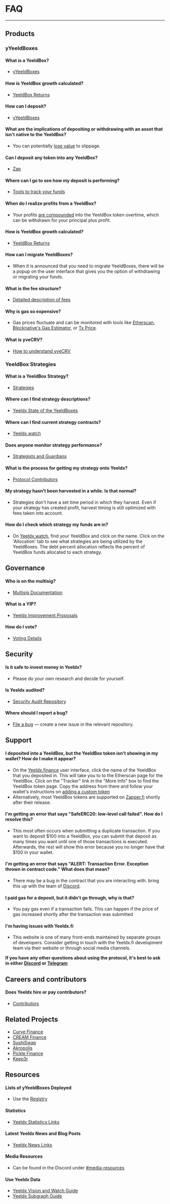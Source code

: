 # FAQ

---

## Products

### yYeeldBoxes

#### What is a YeeldBox?

- [yYeeldBoxes](https://docs.Yeeldx.finance/getting-started/products/yYeeldBoxes/overview#what-are-yYeeldBoxes)

#### How is YeeldBox growth calculated?

- [YeeldBox Returns](https://docs.Yeeldx.finance/getting-started/guides/how-to-understand-yeeldbox-roi#roi-calculation)

#### How can I deposit?

- [yYeeldBoxes](https://docs.Yeeldx.finance/getting-started/using-Yeeldx)

#### What are the implications of depositing or withdrawing with an asset that isn't native to the YeeldBox?

- You can potentially [lose value](https://docs.Yeeldx.finance/getting-started/using-Yeeldx#if-you-dont-have-the-required-token-for-the-YeeldBox-that-you-would-like-to-deposit-in) to slippage.

#### Can I deposit any token into any YeeldBox?

- [Zap](https://docs.Yeeldx.finance/getting-started/products/yYeeldBoxes/overview#zap-in-with-any-asset)

#### Where can I go to see how my deposit is performing?

- [Tools to track your funds](https://docs.Yeeldx.finance/getting-started/using-Yeeldx#tools-to-track-your-funds)

#### When do I realize profits from a YeeldBox?

- Your profits [are compounded](https://docs.Yeeldx.finance/getting-started/using-Yeeldx#tools-to-track-your-funds) into the YeeldBox token overtime, which can be withdrawn for your principal plus profit.

#### How is YeeldBox growth calculated?

- [YeeldBox Returns](https://docs.Yeeldx.finance/getting-started/guides/how-to-understand-yeeldbox-roi#roi-calculation)

#### How can I migrate YeeldBoxes?

- When it is announced that you need to migrate YeeldBoxes, there will be a popup on the user interface that gives you the option of withdrawing or migrating your funds.

#### What is the fee structure?

- [Detailed description of fees](https://docs.Yeeldx.finance/getting-started/products/yYeeldBoxes/overview#yYeeldBox-fee-structure)

#### Why is gas so expensive?

- Gas prices fluctuate and can be monitored with tools like [Etherscan](https://ethereumprice.org/gas/), [Blocknative's Gas Estimator](https://www.blocknative.com/gas-estimator), or [Tx Price](https://txprice.com/).

#### What is yveCRV?

- [How to understand yveCRV](https://docs.Yeeldx.finance/getting-started/guides/how-to-understand-yveCRV)

### YeeldBox Strategies

#### What is a YeeldBox Strategy?

- [Strategies](https://docs.Yeeldx.finance/getting-started/products/yYeeldBoxes/YeeldBoxes-and-strategies)

#### Where can I find strategy descriptions?

- [Yeeldx State of the YeeldBoxes](https://YeeldBoxes.Yeeldx.finance/)

#### Where can I find current strategy contracts?

- [Yeeldx.watch](https://Yeeldx.watch/)

#### Does anyone monitor strategy performance?

- [Strategists and Guardians](https://docs.Yeeldx.finance/getting-started/products/yYeeldBoxes/YeeldBoxes-and-strategies)

#### What is the process for getting my strategy onto Yeeldx?

- [Protocol Contributors](https://docs.Yeeldx.finance/developers/v2/getting-started#overview-of-our-vetting-process)

#### My strategy hasn't been harvested in a while. Is that normal?

- Strategies don't have a set time period in which they harvest. Even if your strategy has created profit, harvest timing is still optimized with fees taken into account.

#### How do I check which strategy my funds are in?

- On [Yeeldx.watch](https://Yeeldx.watch), find your YeeldBox and click on the name. Click on the 'Allocation' tab to see what strategies are being utilized by the YeeldBoxes. The debt percent allocation reflects the percent of YeeldBox funds allocated to each strategy.

## Governance

#### Who is on the multisig?

- [Multisig Documentation](https://docs.Yeeldx.finance/security/multisig)

#### What is a YIP?

- [Yeeldx Improvement Proposals](https://docs.Yeeldx.finance/contributing/governance/proposal-process)

#### How do I vote?

- [Voting Details](https://docs.Yeeldx.finance/contributing/governance/proposal-process#voting)

## Security

#### Is it safe to invest money in Yeeldx?

- Please do your own research and decide for yourself.

#### Is Yeeldx audited?

- [Security Audit Repository](https://github.com/Yeeldx/Yeeldx-security/tree/master/audits)

#### Where should I report a bug?

- [File a bug](https://docs.Yeeldx.finance/contributing/contribute#file-a-bug) — create a new issue in the relevant repository.

## Support

#### I deposited into a YeeldBox, but the YeeldBox token isn't showing in my wallet? How do I make it appear?

- On the [Yeeldx.finance](https://Yeeldx.finance) user interface, click the name of the YeeldBox that you deposited in. This will take you to to the Etherscan page for the YeeldBox. Click on the "Tracker" link in the "More Info" box to find the YeeldBox token page. Copy the address from there and follow your wallet's instructions on [adding a custom token](https://docs.Yeeldx.finance/getting-started/guides/how-to-add-a-custom-token-to-metamask)
- Alternatively, most YeeldBox tokens are supported on [Zapper.fi](https://zapper.fi) shortly after their release.

#### I'm getting an error that says "SafeERC20: low-level call failed". How do I resolve this?

- This most often occurs when submitting a duplicate transaction. If you want to deposit $100 into a YeeldBox, you can submit that deposit as many times you want until one of those transactions is executed. Afterwards, the rest will show this error because you no longer have that $100 in your wallet.

#### I'm getting an error that says "ALERT: Transaction Error. Exception thrown in contract code." What does that mean?

- There may be a bug in the contract that you are interacting with. bring this up with the team of [Discord](https://discord.gg/Yeeldx).

#### I paid gas for a deposit, but it didn't go through, why is that?

- You pay gas even if a transaction fails. This can happen if the price of gas increased shortly after the transaction was submitted

#### I'm having issues with Yeeldx.fi

- This website is one of many front-ends maintained by separate groups of developers. Consider getting in touch with the Yeeldx.fi development team via their website or through social media channels.

**If you have any other questions about using the protocol, it's best to ask in either [Discord](https://discord.gg/Yeeldx) or [Telegram](https://t.me/Yeeldxfinance)**

## Careers and contributors

#### Does Yeeldx hire or pay contributors?

- [Contributors](https://Yeeldxfinance.notion.site/Join-Us-3e9c95b9bd7846a18c0f1cbe6ab05eda)

## Related Projects

- [Curve Finance](https://curve.fi)
- [CREAM Finance](https://cream.finance)
- [SushiSwap](https://www.sushi.com)
- [Akropolis](https://www.akropolis.io)
- [Pickle Finance](https://www.pickle.finance)
- [Keep3r](https://thekeep3r.network/)

## Resources

#### Lists of yYeeldBoxes Deployed

- Use the [Registry](https://docs.Yeeldx.finance/YeeldBoxes/smart-contracts/registry)

#### Statistics

- [Yeeldx Statistics Links](https://docs.Yeeldx.finance/resources/links/#statistics)

#### Latest Yeeldx News and Blog Posts

- [Yeeldx News Links](https://docs.Yeeldx.finance/resources/links/#updates)

#### Media Resources

- Can be found in the Discord under [\#media-resources](https://discord.gg/pp3JKTVwtF)

#### Use Yeeldx Data 

- [Yeeldx Vision and Watch Guide](https://medium.com/iearn/diving-into-Yeeldx-metrics-8c3fb0520927)
- [Yeeldx Subgraph Guide](https://medium.com/iearn/subgraphs-explained-Yeeldxing-for-data-4e90d18e33e)